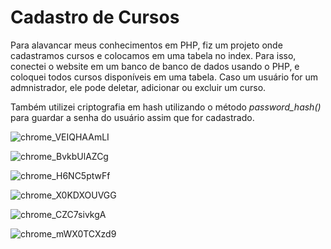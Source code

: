 # Cadastro de Cursos
Para alavancar meus conhecimentos em PHP, fiz um projeto onde cadastramos cursos e colocamos em uma tabela no index. Para isso, conectei o website em um banco de banco de dados usando o PHP, e coloquei todos cursos disponíveis em uma tabela. Caso um usuário for um admnistrador, ele pode deletar, adicionar ou excluir um curso.

Também utilizei criptografia em hash utilizando o método <i>password_hash()</i> para guardar a senha do usuário assim que for cadastrado.

![chrome_VEIQHAAmLI](https://github.com/nicolasallp/cadastro-cursos/assets/141472913/f8c6c134-e867-4466-b5ed-2c749d434a71)

![chrome_BvkbUlAZCg](https://github.com/nicolasallp/cadastro-cursos/assets/141472913/05b7077b-c041-4e13-8ca1-c496bba12852)

![chrome_H6NC5ptwFf](https://github.com/nicolasallp/cadastro-cursos/assets/141472913/3dddebeb-818d-4037-9678-83d26932bdfa)

![chrome_X0KDXOUVGG](https://github.com/nicolasallp/cadastro-cursos/assets/141472913/9afd906c-0f53-4f44-83ef-5d0946ec39d5)

![chrome_CZC7sivkgA](https://github.com/nicolasallp/cadastro-cursos/assets/141472913/76837cbc-3c40-46be-bae7-1773798aff84)

![chrome_mWX0TCXzd9](https://github.com/nicolasallp/cadastro-cursos/assets/141472913/2f6cba88-e4d6-494e-b3c9-972cf38881a3)
